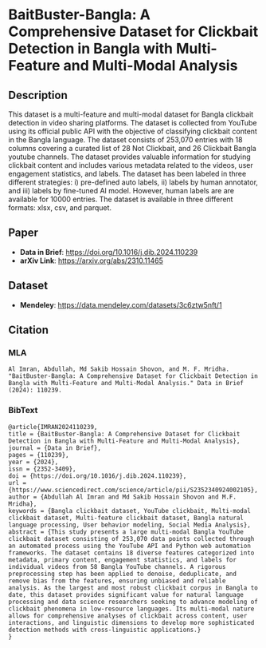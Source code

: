 # BaitBuster-Bangla: A Comprehensive Dataset for Clickbait Detection in Bangla with Multi-Feature and Multi-Modal Analysis

## Description
This dataset is a multi-feature and multi-modal dataset for Bangla clickbait detection in video sharing platforms. The dataset is collected from YouTube using its official public API with the objective of classifying clickbait content in the Bangla language. The dataset consists of 253,070 entries with 18 columns covering a curated list of 28 Not Clickbait, and 26 Clickbait Bangla youtube channels. The dataset provides valuable information for studying clickbait content and includes various metadata related to the videos, user engagement statistics, and labels. The dataset has been labeled in three different strategies: i) pre-defined auto labels, ii) labels by human annotator, and iii) labels by fine-tuned AI model. However, human labels are are available for 10000 entries. The dataset is available in three different formats: xlsx, csv, and parquet.

## Paper
* **Data in Brief**: https://doi.org/10.1016/j.dib.2024.110239
* **arXiv Link**: https://arxiv.org/abs/2310.11465

## Dataset
* **Mendeley**: https://data.mendeley.com/datasets/3c6ztw5nft/1

## Citation
### MLA
```Al Imran, Abdullah, Md Sakib Hossain Shovon, and M. F. Mridha. "BaitBuster-Bangla: A Comprehensive Dataset for Clickbait Detection in Bangla with Multi-Feature and Multi-Modal Analysis." Data in Brief (2024): 110239.```

### BibText
```
@article{IMRAN2024110239,
title = {BaitBuster-Bangla: A Comprehensive Dataset for Clickbait Detection in Bangla with Multi-Feature and Multi-Modal Analysis},
journal = {Data in Brief},
pages = {110239},
year = {2024},
issn = {2352-3409},
doi = {https://doi.org/10.1016/j.dib.2024.110239},
url = {https://www.sciencedirect.com/science/article/pii/S2352340924002105},
author = {Abdullah Al Imran and Md Sakib Hossain Shovon and M.F. Mridha},
keywords = {Bangla clickbait dataset, YouTube clickbait, Multi-modal clickbait dataset, Multi-feature clickbait dataset, Bangla natural language processing, User behavior modeling, Social Media Analysis},
abstract = {This study presents a large multi-modal Bangla YouTube clickbait dataset consisting of 253,070 data points collected through an automated process using the YouTube API and Python web automation frameworks. The dataset contains 18 diverse features categorized into metadata, primary content, engagement statistics, and labels for individual videos from 58 Bangla YouTube channels. A rigorous preprocessing step has been applied to denoise, deduplicate, and remove bias from the features, ensuring unbiased and reliable analysis. As the largest and most robust clickbait corpus in Bangla to date, this dataset provides significant value for natural language processing and data science researchers seeking to advance modeling of clickbait phenomena in low-resource languages. Its multi-modal nature allows for comprehensive analyses of clickbait across content, user interactions, and linguistic dimensions to develop more sophisticated detection methods with cross-linguistic applications.}
}
```
